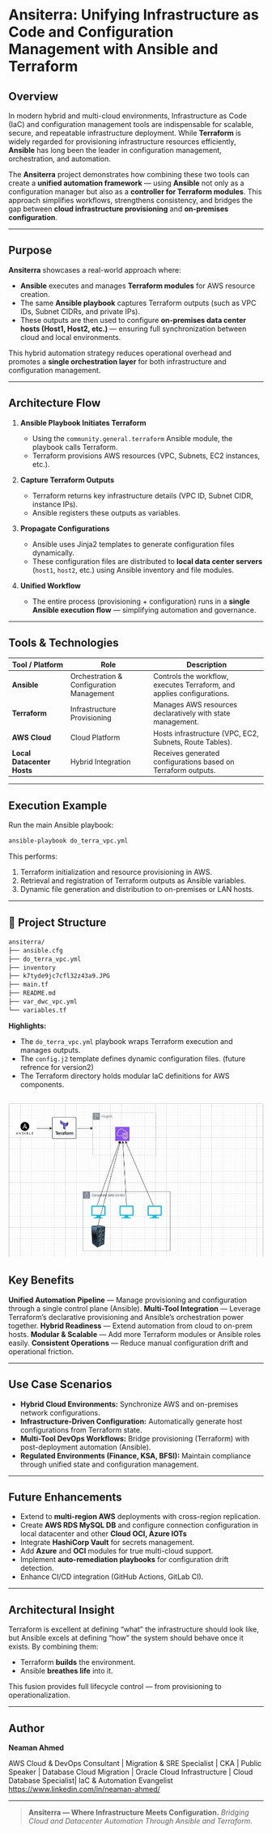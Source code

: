 # Ansiterra: Unifying Infrastructure as Code and Configuration Management with Ansible and Terraform

##  Overview

In modern hybrid and multi-cloud environments, Infrastructure as Code (IaC) and configuration management tools are indispensable for scalable, secure, and repeatable infrastructure deployment.
While **Terraform** is widely regarded for provisioning infrastructure resources efficiently, **Ansible** has long been the leader in configuration management, orchestration, and automation.

The **Ansiterra** project demonstrates how combining these two tools can create a **unified automation framework** — using **Ansible** not only as a configuration manager but also as a **controller for Terraform modules**.
This approach simplifies workflows, strengthens consistency, and bridges the gap between **cloud infrastructure provisioning** and **on-premises configuration**.

---

##  Purpose

**Ansiterra** showcases a real-world approach where:
- **Ansible** executes and manages **Terraform modules** for AWS resource creation.
- The same **Ansible playbook** captures Terraform outputs (such as VPC IDs, Subnet CIDRs, and private IPs).
- These outputs are then used to configure **on-premises data center hosts (Host1, Host2, etc.)** — ensuring full synchronization between cloud and local environments.

This hybrid automation strategy reduces operational overhead and promotes a **single orchestration layer** for both infrastructure and configuration management.

---

##  Architecture Flow

1. **Ansible Playbook Initiates Terraform**
   - Using the `community.general.terraform` Ansible module, the playbook calls Terraform.
   - Terraform provisions AWS resources (VPC, Subnets, EC2 instances, etc.).

2. **Capture Terraform Outputs**
   - Terraform returns key infrastructure details (VPC ID, Subnet CIDR, instance IPs).
   - Ansible registers these outputs as variables.

3. **Propagate Configurations**
   - Ansible uses Jinja2 templates to generate configuration files dynamically.
   - These configuration files are distributed to **local data center servers** (`host1`, `host2`, etc.) using Ansible inventory and file modules.

4. **Unified Workflow**
   - The entire process (provisioning + configuration) runs in a **single Ansible execution flow** — simplifying automation and governance.

---

##  Tools & Technologies

| Tool / Platform | Role | Description |
|-----------------|------|-------------|
| **Ansible** | Orchestration & Configuration Management | Controls the workflow, executes Terraform, and applies configurations. |
| **Terraform** | Infrastructure Provisioning | Manages AWS resources declaratively with state management. |
| **AWS Cloud** | Cloud Platform | Hosts infrastructure (VPC, EC2, Subnets, Route Tables). |
| **Local Datacenter Hosts** | Hybrid Integration | Receives generated configurations based on Terraform outputs. |

---

##  Execution Example

Run the main Ansible playbook:

```bash
ansible-playbook do_terra_vpc.yml
````

This performs:

1. Terraform initialization and resource provisioning in AWS.
2. Retrieval and registration of Terraform outputs as Ansible variables.
3. Dynamic file generation and distribution to on-premises or LAN hosts.

---

## 📂 Project Structure

```bash
ansiterra/
├── ansible.cfg
├── do_terra_vpc.yml
├── inventory
├── k7tyde9jc7cfl32z43a9.JPG
├── main.tf
├── README.md
├── var_dwc_vpc.yml
└── variables.tf

```

**Highlights:**

* The `do_terra_vpc.yml` playbook wraps Terraform execution and manages outputs.
* The `config.j2` template defines dynamic configuration files. (future refrence for version2)
* The Terraform directory holds modular IaC definitions for AWS components.

![Terraform and Ansible](k7tyde9jc7cfl32z43a9.JPG)
---

##  Key Benefits

**Unified Automation Pipeline** — Manage provisioning and configuration through a single control plane (Ansible).
**Multi-Tool Integration** — Leverage Terraform’s declarative provisioning and Ansible’s orchestration power together.
**Hybrid Readiness** — Extend automation from cloud to on-prem hosts.
**Modular & Scalable** — Add more Terraform modules or Ansible roles easily.
**Consistent Operations** — Reduce manual configuration drift and operational friction.

---

##  Use Case Scenarios

* **Hybrid Cloud Environments:** Synchronize AWS and on-premises network configurations.
* **Infrastructure-Driven Configuration:** Automatically generate host configurations from Terraform state.
* **Multi-Tool DevOps Workflows:** Bridge provisioning (Terraform) with post-deployment automation (Ansible).
* **Regulated Environments (Finance, KSA, BFSI):** Maintain compliance through unified state and configuration management.

---

##  Future Enhancements

* Extend to **multi-region AWS** deployments with cross-region replication.
* Create **AWS RDS MySQL DB** and  configure connection configuration in local datacenter and other **Cloud OCI, Azure IOTs**
* Integrate **HashiCorp Vault** for secrets management.
* Add **Azure** and **OCI** modules for true multi-cloud support.
* Implement **auto-remediation playbooks** for configuration drift detection.
* Enhance CI/CD integration (GitHub Actions, GitLab CI).

---

##  Architectural Insight

Terraform is excellent at defining “what” the infrastructure should look like, but Ansible excels at defining “how” the system should behave once it exists.
By combining them:

* Terraform **builds** the environment.
* Ansible **breathes life** into it.

This fusion provides full lifecycle control — from provisioning to operationalization.

---

##  Author

**Neaman Ahmed**

AWS Cloud & DevOps Consultant | Migration & SRE Specialist | CKA | Public Speaker | Database Cloud Migration | Oracle Cloud Infrastructure | Cloud Database Specialist| IaC & Automation Evangelist
https://www.linkedin.com/in/neaman-ahmed/


---

> **Ansiterra — Where Infrastructure Meets Configuration.**
> *Bridging Cloud and Datacenter Automation Through Ansible and Terraform.*
